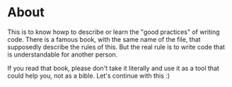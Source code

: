 # About
This is to know howp to describe or learn the "good practices" of writing code. There is a famous book, with the same name of the file, that supposedly describe the rules of this. But the real rule is to write code that is understandable for another person. 

If you read that book, please don't take it literally and use it as a tool that could help you, not as a bible. 
Let's continue with this :)
